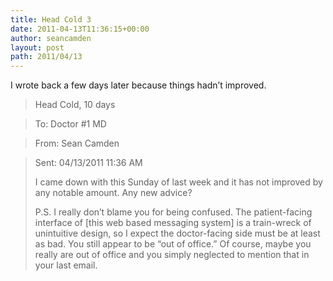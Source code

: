 ```yaml
---
title: Head Cold 3
date: 2011-04-13T11:36:15+00:00
author: seancamden
layout: post
path: 2011/04/13
---
```

I wrote back a few days later because things hadn&#8217;t improved.

> Head Cold, 10 days
  
> To: Doctor #1 MD
  
> From: Sean Camden
  
> Sent: 04/13/2011 11:36 AM
> 
> I came down with this Sunday of last week and it has not improved by any notable amount. Any new advice?
> 
> P.S. I really don&#8217;t blame you for being confused. The patient-facing interface of [this web based messaging system] is a train-wreck of unintuitive design, so I expect the doctor-facing side must be at least as bad. You still appear to be &#8220;out of office.&#8221; Of course, maybe you really are out of office and you simply neglected to mention that in your last email.